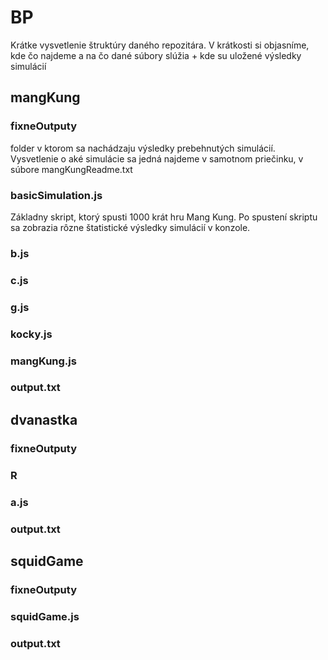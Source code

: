 # BP 
Krátke vysvetlenie štruktúry daného repozitára. V krátkosti si objasníme, kde čo najdeme a na čo dané súbory slúžia + kde su uložené výsledky simulácií
## mangKung
### fixneOutputy
folder v ktorom sa nachádzaju výsledky prebehnutých simulácií. Vysvetlenie o aké simulácie sa jedná najdeme v samotnom priečinku, v súbore mangKungReadme.txt
### basicSimulation.js
Základny skript, ktorý spusti 1000 krát hru Mang Kung. Po spustení skriptu sa zobrazia rôzne štatistické výsledky simulácií v konzole.
### b.js

### c.js
### g.js
### kocky.js
### mangKung.js
### output.txt

## dvanastka
### fixneOutputy
### R
### a.js
### output.txt

## squidGame
### fixneOutputy
### squidGame.js
### output.txt

